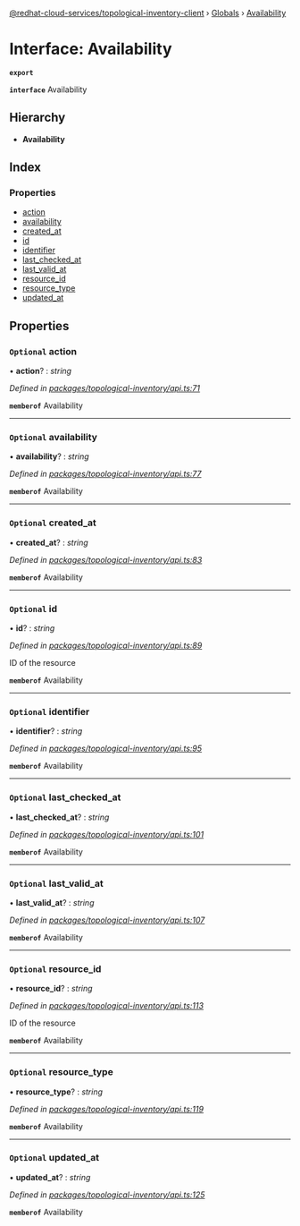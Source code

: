 [@redhat-cloud-services/topological-inventory-client](../README.md) › [Globals](../globals.md) › [Availability](availability.md)

# Interface: Availability

**`export`** 

**`interface`** Availability

## Hierarchy

* **Availability**

## Index

### Properties

* [action](availability.md#optional-action)
* [availability](availability.md#optional-availability)
* [created_at](availability.md#optional-created_at)
* [id](availability.md#optional-id)
* [identifier](availability.md#optional-identifier)
* [last_checked_at](availability.md#optional-last_checked_at)
* [last_valid_at](availability.md#optional-last_valid_at)
* [resource_id](availability.md#optional-resource_id)
* [resource_type](availability.md#optional-resource_type)
* [updated_at](availability.md#optional-updated_at)

## Properties

### `Optional` action

• **action**? : *string*

*Defined in [packages/topological-inventory/api.ts:71](https://github.com/fhlavac/javascript-clients/blob/master/packages/topological-inventory/api.ts#L71)*

**`memberof`** Availability

___

### `Optional` availability

• **availability**? : *string*

*Defined in [packages/topological-inventory/api.ts:77](https://github.com/fhlavac/javascript-clients/blob/master/packages/topological-inventory/api.ts#L77)*

**`memberof`** Availability

___

### `Optional` created_at

• **created_at**? : *string*

*Defined in [packages/topological-inventory/api.ts:83](https://github.com/fhlavac/javascript-clients/blob/master/packages/topological-inventory/api.ts#L83)*

**`memberof`** Availability

___

### `Optional` id

• **id**? : *string*

*Defined in [packages/topological-inventory/api.ts:89](https://github.com/fhlavac/javascript-clients/blob/master/packages/topological-inventory/api.ts#L89)*

ID of the resource

**`memberof`** Availability

___

### `Optional` identifier

• **identifier**? : *string*

*Defined in [packages/topological-inventory/api.ts:95](https://github.com/fhlavac/javascript-clients/blob/master/packages/topological-inventory/api.ts#L95)*

**`memberof`** Availability

___

### `Optional` last_checked_at

• **last_checked_at**? : *string*

*Defined in [packages/topological-inventory/api.ts:101](https://github.com/fhlavac/javascript-clients/blob/master/packages/topological-inventory/api.ts#L101)*

**`memberof`** Availability

___

### `Optional` last_valid_at

• **last_valid_at**? : *string*

*Defined in [packages/topological-inventory/api.ts:107](https://github.com/fhlavac/javascript-clients/blob/master/packages/topological-inventory/api.ts#L107)*

**`memberof`** Availability

___

### `Optional` resource_id

• **resource_id**? : *string*

*Defined in [packages/topological-inventory/api.ts:113](https://github.com/fhlavac/javascript-clients/blob/master/packages/topological-inventory/api.ts#L113)*

ID of the resource

**`memberof`** Availability

___

### `Optional` resource_type

• **resource_type**? : *string*

*Defined in [packages/topological-inventory/api.ts:119](https://github.com/fhlavac/javascript-clients/blob/master/packages/topological-inventory/api.ts#L119)*

**`memberof`** Availability

___

### `Optional` updated_at

• **updated_at**? : *string*

*Defined in [packages/topological-inventory/api.ts:125](https://github.com/fhlavac/javascript-clients/blob/master/packages/topological-inventory/api.ts#L125)*

**`memberof`** Availability
